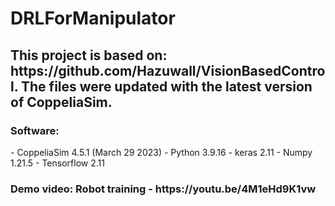 <h1> DRLForManipulator </h1>
<h2> This project is based on: https://github.com/Hazuwall/VisionBasedControl. The files were updated with the latest version of CoppeliaSim. </h2>
<h3> Software: </h3>
- CoppeliaSim 4.5.1 (March 29 2023)
- Python 3.9.16
- keras 2.11
- Numpy 1.21.5
- Tensorflow 2.11 
<h3> Demo video: Robot training - https://youtu.be/4M1eHd9K1vw </h3>
